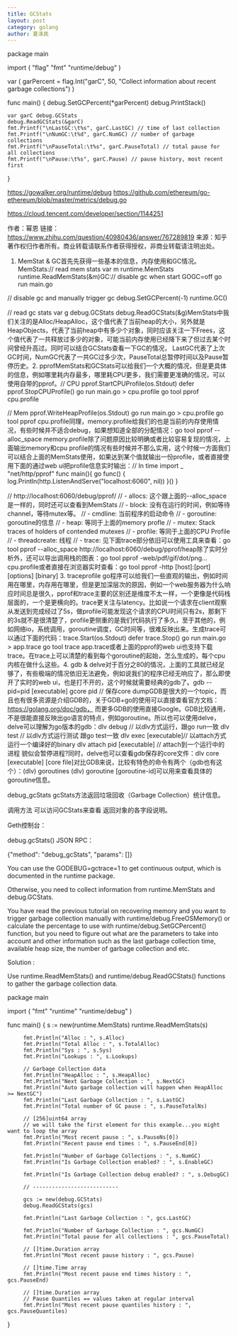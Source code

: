 ```yaml
---
title: GCStats
layout: post
category: golang
author: 夏泽民
---
```

package main

import (
"flag"
"fmt"
"runtime/debug"
)

var (
	garPercent = flag.Int("garC", 50, "Collect information about recent garbage collections")
)

func main() {
	debug.SetGCPercent(*garPercent)
	debug.PrintStack()

	var garC debug.GCStats
	debug.ReadGCStats(&garC)
	fmt.Printf("\nLastGC:\t%s", garC.LastGC) // time of last collection
	fmt.Printf("\nNumGC:\t%d", garC.NumGC) // number of garbage collections
	fmt.Printf("\nPauseTotal:\t%s", garC.PauseTotal) // total pause for all collections
	fmt.Printf("\nPause:\t%s", garC.Pause) // pause history, most recent first
}
<!-- more -->
https://gowalker.org/runtime/debug
https://github.com/ethereum/go-ethereum/blob/master/metrics/debug.go

https://cloud.tencent.com/developer/section/1144251

作者：幂恩
链接：https://www.zhihu.com/question/40980436/answer/767289819
来源：知乎
著作权归作者所有。商业转载请联系作者获得授权，非商业转载请注明出处。

1. MemStat & GC首先先获得一些基本的信息，内存使用和GC情况。MemStats:// read mem stats
var m runtime.MemStats
runtime.ReadMemStats(&m)GC:// disable gc when start
GOGC=off go run main.go
 
 
// disable gc and manually trigger gc
debug.SetGCPercent(-1)
runtime.GC()
 
// read gc stats
var g debug.GCStats
debug.ReadGCStats(&g)MemStats中我们关注的是Alloc/HeapAlloc，这个值代表了当前heap的大小，另外就是HeapObjects，代表了当前heap中有多少个对象，同时应该关注一下Frees，这个值代表了一共释放过多少的对象，可能当前内存使用已经降下来了但过去某个时间曾经升高过。同时可以结合GCStats查看一下GC的情况，	LastGC代表了上次GC时间，NumGC代表了一共GC过多少次，PauseTotal总暂停时间以及Pause暂停历史。2. pprofMemStats和GCStats可以给我们一个大概的情况，但是更具体的信息，例如哪里耗内存最多，哪里耗CPU更多，我们需要更准确的情况，可以使用自带的pprof。// CPU
pprof.StartCPUProfile(os.Stdout)
defer pprof.StopCPUProfile()
go run main.go > cpu.profile
go tool pprof cpu.profile
 
// Mem
pprof.WriteHeapProfile(os.Stdout)
go run main.go > cpu.profile
go tool pprof cpu.profile同理，memory.profile给我们的也是当前的内存使用情况，有些时候并不适合debug，如果想知道全部的分配情况：go tool pprof --alloc_space memory.profile除了问题原因比较明确或者比较容易复现的情况，上面输出memory和cpu profile的情况有些时候并不那么实用，这个时候一方面我们可以结合上面的MemStats使用，如果达到某个值就输出一份profile，或者直接使用下面的通过web ui把profile信息实时输出：// In time
import _ "net/http/pprof"
func main(){
  go func() {
    log.Println(http.ListenAndServe("localhost:6060", nil))
  }()
}
 
// http://localhost:6060/debug/pprof/
// - allocs: 这个跟上面的--alloc_space是一样的，同时还可以查看到MemStats
// - block: 没有在运行的时间，例如等待channel，等待mutex等。
// - cmdline: 当前程序的启动命令
// - goroutine: goroutine的信息
// - heap: 等同于上面的memory profle
// - mutex: Stack traces of holders of contended mutexes
// - profile: 等同于上面的CPU Profile
// - threadcreate: 线程
// - trace: 见下面trace部分依旧可以使用工具来查看：go tool pprof --alloc_space http://localhost:6060/debug/pprof/heap除了实时分析外，还可以导出调用栈的图表：go tool pprof -web/pdf/gif/dot/png... cpu.profile或者直接在浏览器实时查看：go tool pprof -http [host]:[port] [options] [binary] <source>3. traceprofile go程序可以给我们一些直观的输出，例如时间用在哪里，内存用在哪里，但是更加深层次的原因，例如一个web服务器为什么响应时间总是很久，pprof和trace主要的区别还是维度不太一样，一个更像是代码栈层面的，一个是更横向的。trace更关注与latency。比如说一个请求在client观察从发送到完成经过了5s，做profile可能发现这个请求的CPU时间只有2s，那剩下的3s就不是很清楚了，profile更侧重的是我们代码执行了多久，至于其他的，例如网络io，系统调用，goroutine调度，GC时间等，很难反映出来。生成trace可以通过下面的代码：trace.Start(os.Stdout)
defer trace.Stop()
go run main.go > app.trace
go tool trace app.trace或者上面的pprof的web ui也支持下载trace。在trace上可以清楚的看到每个goroutine的起始，怎么生成的，每个cpu内核在做什么这些。4. gdb & delve对于百分之80的情况，上面的工具就已经足够了，有些极端的情况依旧无法避免，例如说我们的程序已经无响应了，那么即使开了实时的web ui，也是打不开的，这个时候就需要经典的gdb了。gdb --pid=pid [executable]
gcore pid // 保存core dumpGDB是很大的一个topic，而且也有很多资源是介绍GDB的，关于GDB+go的使用可以直接查看官方文档：https://golang.org/doc/gdb， 而更多GDB的使用直接Google。GDB比较通用，不是很能直接反映出go语言的特点，例如goroutine。所以也可以使用delve，delve可以理解为go版本的gdb：dlv debug // 以dlv方式运行，跟go run一致
dlv test // 以dlv方式运行测试 跟go test一致
dlv exec [executable]// 以attach方式运行一个编译好的binary
dlv attach pid [executable] // attach到一个运行中的进程 貌似会暂停进程?同时，delve也可以查看gdb保存的core文件：dlv core [executable] [core file]对比GDB来说，比较有特色的命令有两个（gdb也有这个）：(dlv) goroutines
(dlv) goroutine [goroutine-id]可以用来查看具体的goroutine信息。

debug_gcStats
gcStats方法返回垃圾回收（Garbage Collection）统计信息。

调用方法
可以访问GCStats来查看 返回对象的各字段说明。

Geth控制台：

debug.gcStats()
JSON RPC：

{"method": "debug_gcStats", "params": []}

You can use the GODEBUG=gctrace=1 to get continuous output, which is documented in the runtime package.

Otherwise, you need to collect information from runtime.MemStats and debug.GCStats.

You have read the previous tutorial on recovering memory and you want to trigger garbage collection manually with runtime/debug.FreeOSMemory() or calculate the percentage to use with runtime/debug.SetGCPercent() function, but you need to figure out what are the parameters to take into account and other information such as the last garbage collection time, available heap size, the number of garbage collection and etc.

Solution :

Use runtime.ReadMemStats() and runtime/debug.ReadGCStats() functions to gather the garbage collection data.

 package main

 import (
         "fmt"
         "runtime"
         "runtime/debug"
 )

 func main() {
         s := new(runtime.MemStats)
         runtime.ReadMemStats(s)

         fmt.Println("Alloc : ", s.Alloc)
         fmt.Println("Total Alloc : ", s.TotalAlloc)
         fmt.Println("Sys : ", s.Sys)
         fmt.Println("Lookups : ", s.Lookups)

         // Garbage Collection data
         fmt.Println("HeapAlloc : ", s.HeapAlloc)
         fmt.Println("Next Garbage Collection : ", s.NextGC)
         fmt.Println("Auto garbage collection will happen when HeapAlloc >= NextGC")
         fmt.Println("Last Garbage Collection : ", s.LastGC)
         fmt.Println("Total number of GC pause : ", s.PauseTotalNs)

         // [256]uint64 array
         // we will take the first element for this example...you might want to loop the array
         fmt.Println("Most recent pause : ", s.PauseNs[0])
         fmt.Println("Recent pause end times : ", s.PauseEnd[0])

         fmt.Println("Number of Garbage Collections : ", s.NumGC)
         fmt.Println("Is Garbage Collection enabled? : ", s.EnableGC)

         fmt.Println("Is Garbage Collection debug enabled? : ", s.DebugGC)

         // ---------------------------

         gcs := new(debug.GCStats)
         debug.ReadGCStats(gcs)

         fmt.Println("Last Garbage Collection : ", gcs.LastGC)

         fmt.Println("Number of Garbage Collection : ", gcs.NumGC)
         fmt.Println("Total pause for all collections : ", gcs.PauseTotal)

         // []time.Duration array
         fmt.Println("Most recent pause history : ", gcs.Pause)

         // []time.Time array
         fmt.Println("Most recent pause end times history : ", gcs.PauseEnd)

         // []time.Duration array
         // Pause Quantiles == values taken at regular interval
         fmt.Println("Most recent pause quantiles history : ", gcs.PauseQuantiles)
 }
